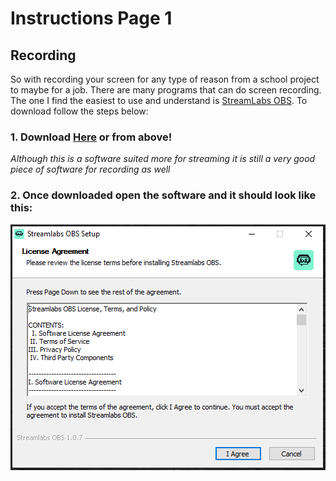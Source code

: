 # Instructions Page 1

## Recording
So with recording your screen for any type of reason from a school project to maybe for a job. There are many programs that can do screen recording. The one I find the easiest to use and understand is [StreamLabs OBS](https://streamlabs.com/). To download follow the steps below:

### 1. Download [Here](https://streamlabs.com/) or from above!
_Although this is a software suited more for streaming it is still a very good piece of software for recording as well_
### 2. Once downloaded open the software and it should look like this:
![SetupPic1](PicAfterDownload.PNG)

